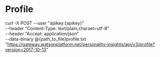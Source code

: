 # Profile
curl -X POST --user "apikey:{apikey}" \
--header "Content-Type: text/plain;charset=utf-8" \
--header "Accept: application/json" \
--data-binary @{path_to_file}profile.txt \
"https://gateway.watsonplatform.net/personality-insights/api/v3/profile?version=2017-10-13"
